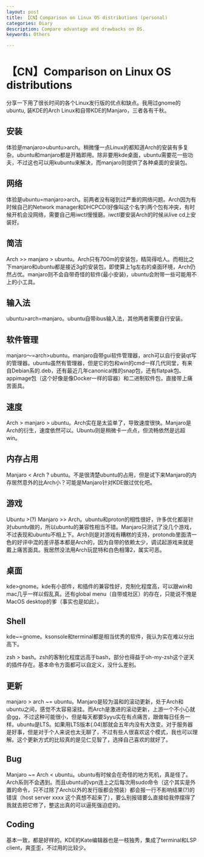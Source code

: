 ```yaml
---
layout: post
title: 【CN】Comparison on Linux OS distributions (personal)
categories: Diary
description: Compare advantage and drawbacks on OS.
keywords: Others

---
```


# 【CN】Comparison on Linux OS distributions

分享一下用了很长时间的各个Linux发行版的优点和缺点。我用过gnome的ubuntu, 装KDE的Arch Linux和自带KDE的Manjaro，三者各有千秋。

## 安装

体验是manjaro>ubuntu>arch。稍微懂一点Linux的都知道Arch的安装有多复杂。ubuntu和manjaro都是开箱即用。除非要用kde桌面，ubuntu需要花一些功夫，不过这也可以用kubuntu来解决，而manjaro则提供了各种桌面的安装包。

## 网络

体验是ubuntu=manjaro>arch。前两者没有碰到过严重的网络问题。Arch因为有时候自己的Network manager和DHCPCD(好像叫这个名字)两个包有冲突，有时候开机会没网络，需要自己用iwctl慢慢磨。iwctl要安装Arch的时候从live cd上安装好。

## 简洁

Arch >> manjaro > ubuntu。Arch只有700m的安装包，精简得哈人。而相比之下manjaro和ubuntu都是接近3g的安装包，即使算上1g左右的桌面环境，Arch仍然占优。manjaro则不会自带奇怪的软件(最小安装)，ubuntu会附带一些可能用不上的小工具。

## 输入法

ubuntu>arch=manjaro。ubuntu自带ibus输入法，其他两者需要自行安装。

## 软件管理

manjaro～=arch>ubuntu。manjaro自带gui软件管理器，arch可以自行安装qt写的管理器。ubuntu虽然有管理器，但是它的包和win的cmd一样几代同堂，有来自Debian系的.deb，还有最近几年canonical推的snap包，还有flatpak包、appimage包（这个好像是像Docker一样的容器）和二进制软件包，直接带上痛苦面具。

## 速度

Arch > manjaro > ubuntu。Arch实在是太监单了，导致速度很快。Manjaro是Arch的衍生，速度依然可以。Ubuntu则是稍微卡一点点，但流畅依然是远超win。

## 内存占用

Manjaro < Arch ? ubuntu。不是很清楚ubuntu的占用，但是试下来Manjaro的内存居然意外的比Arch小？可能是Manjaro针对KDE做过优化吧。

## 游戏

Ubuntu >(?) Manjaro >> Arch。ubuntu和proton的相性很好，许多优化都是针对ubuntu做的，所以ubuntu的兼容性相当不错。Manjaro只测试了没几个游戏，不过表现和ubuntu不相上下。Arch则是对游戏有糟糕的支持，protondb里面清一色的好评中混的差评基本都是Arch的，因为自带的依赖太少，调试起游戏来就是戴上痛苦面具。我居然没法用Arch玩昆特和白色相簿2，属实可恶。

## 桌面

kde>gnome。kde有小部件，和插件的兼容性好，克制化程度高，可以跟win和mac几乎一样以假乱真。还有global menu（自带或社区）的存在，只能说不愧是MacOS desktop的爹（事实也是如此）。

## Shell

kde~=gnome。ksonsole和terminal都是相当优秀的软件，我认为实在难以分出高下。

zsh > bash。zsh的客制化程度远高于bash，部分也得益于oh-my-zsh这个逆天的插件存在。基本命令方面都可以自定义，没什么差别。

## 更新

manjaro > arch ~= ubuntu。Manjaro是较为温和的滚动更新，处于Arch和ubuntu之间，感觉不太容易滚挂。而Arch是激进的滚动更新，上游一个不小心就会gg，不过这种可能很小，但是每天都要Syyu实在有点痛苦，跟做每日任务一样。ubuntu是LTS。如果用LTS版本(.04)那就会五年内没有大改变。对于服务器是好事，但是对于个人来说也太无聊了，不过有些人很喜欢这个模式，我也可以理解。这个更新方式的比较真的是见仁见智了，选择自己喜欢的就好了。

## Bug

Manjaro ~= Arch < ubuntu。ubuntu有时候会在奇怪的地方死机，真是怪了。Arch系则不会遇到。而且ubuntu的vpn连上之后每次用sudo命令（这个其实是外置的命令，只不过除了Arch以外的发行版都会预装）都会报一行不影响结果(?)的错误（host server xxxx 这个真想不起来了），要么别报错要么直接给我停摆得了我就去把它修了，整这出真的可以逼死强迫症的。

## Coding

基本一致，都是好样的。KDE的Kate编辑器也是一枝独秀，集成了terminal和LSP client，爽歪歪，不过用的比较少。